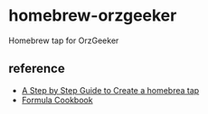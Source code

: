 # homebrew-orzgeeker

Homebrew tap for OrzGeeker

## reference
- [A Step by Step Guide to Create a homebrea tap](https://betterprogramming.pub/a-step-by-step-guide-to-create-homebrew-taps-from-github-repos-f33d3755ba74)
- [Formula Cookbook](https://docs.brew.sh/Formula-Cookbook)
